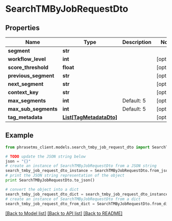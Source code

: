 # SearchTMByJobRequestDto

## Properties

| Name                 | Type                                          | Description | Notes      |
| -------------------- | --------------------------------------------- | ----------- | ---------- |
| **segment**          | **str**                                       |             |
| **workflow_level**   | **int**                                       |             | [optional] |
| **score_threshold**  | **float**                                     |             | [optional] |
| **previous_segment** | **str**                                       |             | [optional] |
| **next_segment**     | **str**                                       |             | [optional] |
| **context_key**      | **str**                                       |             | [optional] |
| **max_segments**     | **int**                                       | Default: 5  | [optional] |
| **max_sub_segments** | **int**                                       | Default: 5  | [optional] |
| **tag_metadata**     | [**List[TagMetadataDto]**](TagMetadataDto.md) |             | [optional] |

## Example

```python
from phrasetms_client.models.search_tmby_job_request_dto import SearchTMByJobRequestDto

# TODO update the JSON string below
json = "{}"
# create an instance of SearchTMByJobRequestDto from a JSON string
search_tmby_job_request_dto_instance = SearchTMByJobRequestDto.from_json(json)
# print the JSON string representation of the object
print SearchTMByJobRequestDto.to_json()

# convert the object into a dict
search_tmby_job_request_dto_dict = search_tmby_job_request_dto_instance.to_dict()
# create an instance of SearchTMByJobRequestDto from a dict
search_tmby_job_request_dto_from_dict = SearchTMByJobRequestDto.from_dict(search_tmby_job_request_dto_dict)
```

[[Back to Model list]](../README.md#documentation-for-models) [[Back to API list]](../README.md#documentation-for-api-endpoints) [[Back to README]](../README.md)

